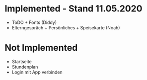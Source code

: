 # Implemented - Stand 11.05.2020
- ToDO + Fonts (Diddy)
- Elterngespräch + Persönliches + Speisekarte (Noah)

# Not Implemented
- Startseite
- Stundenplan
- Login mit App verbinden


